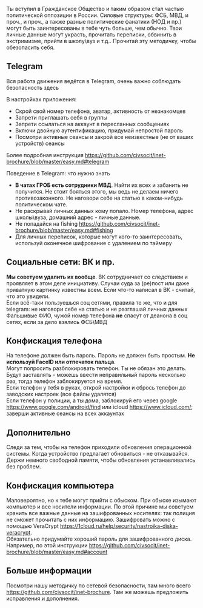 Ты вступил в Гражданское Общество и таким образом стал частью политической оппозиции в России. Силовые структуры: ФСБ, 
МВД, и проч., и проч., а также разные политические фанатики (НОД и пр.) могут быть заинтересованы в тебе чуть больше, 
чем обычно. Твои личные данные могут украсть, прочитать переписки, обвинить в экстримизме, прийти в школу\вуз и т.д.. 
Прочитай эту методичку, чтобы обезопасить себя.

## Telegram
Вся работа движения ведётся в Telegram, очень важно соблюдать безопасность здесь  
  
В настройках приложения:
* Скрой свой номер телефона, аватар, активность от незнакомцев
* Запрети приглашать себя в группы
* Запрети ссылаться на аккаунт в пересланных сообщениях
* Включи двойную аутентификацию, придумай непростой пароль
* Посмотри активные сеансы и закрой все неизвестные (не от ваших устройств) сеансы  

Более подробная инструкция https://github.com/civsocit/inet-brochure/blob/master/easy.md#telegram  

Поведение в Telegram: что нужно знать  
* **В чатах ГРОБ есть сотрудники МВД**. Найти их всех и забанить не получится. Не стоит бояться этого, мы ведь не 
делаем ничего противозаконного. Не наговори себе на статью в каком-нибудь политическом чате.  
* Не раскрывай личных данных кому попало. Номер телефона, адрес школы\вуза, домашний адрес - личные данные.
* Не попадайся на fishing https://github.com/civsocit/inet-brochure/blob/master/easy.md#fishing
* Для личных переписок, которые могут кого-то заинтересовать, используй оконечное шифрование с удалением по таймеру

## Социальные сети: ВК и пр.
__Мы советуем удалить их вообще__. ВК сотрудничает со следствием и проявляет в этом деле инициативу. Случаи суда за 
(ре)пост или даже приватную картинку известны всем. Если что-то написал в ВК - считай, что это увидели.  
Если всё-таки пользуешься соц сетями, правила те же, что и для telegram: не наговори себе на статью и не разглашай 
личных данных  
Фальшивые ФИО, чужой номер телефона **не** спасут от деанона в соц сетях, если за дело взялись ФСБ\МВД  

## Конфискация телефона
На телефоне должен быть пароль. Пароль не должен быть простым. __Не используй FaceID или отпечаток пальца__.  
Могут попросить разблокировать телефон. Ты не обязан это делать. Будут заставлять - можешь ввести неправильный пароль 
несколько раз, тогда телефон заблокируется на время.  
Если телефон у тебя в руках, открой настройки и сбрось телефон до заводских настроек (все файлы удалятся)  
Если телефон у полиции, а ты дома, заблокируй его через google https://www.google.com/android/find или icloud 
https://www.icloud.com/; заверши активные сеансы на всех аккаунтах

## Дополнительно
Следи за тем, чтобы на телефон приходили обновления операционной системы. Когда устройство предлагает обновиться - не 
отказывайся. Держи немного свободной памяти, чтобы обновления устанавливались без проблем.  

## Конфискация компьютера
Маловероятно, но к тебе могут прийти с обыском. При обыске изымают компьютер и все носители информации. По этой причине 
мы советуем хранить все важные данные на зашифрованных носителях: так полиция не сможет прочитать с них информацию. 
Зашифровать можно с помощью VeraCrypt https://1cloud.ru/help/security/nastroika-diska-veracrypt.  
Обязательно придумайте хороший пароль для зашифрованного диска. Например, по этой инструкции 
https://github.com/civsocit/inet-brochure/blob/master/easy.md#account


## Больше информации
Посмотри нашу методичку по сетевой безопасности, там много всего https://github.com/civsocit/inet-brochure. Там же 
можешь предложить исправления и дополнения.